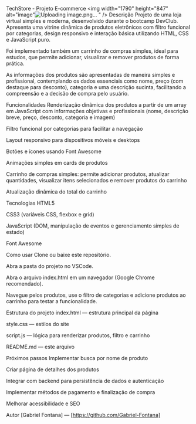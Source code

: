 TechStore - Projeto E-commerce
<img width="1790" height="847" alt="image"![Uploading image.png…]()
" />
Descrição
Projeto de uma loja virtual simples e moderna, desenvolvido durante o bootcamp DevClub.
Apresenta uma vitrine dinâmica de produtos eletrônicos com filtro funcional por categorias, design responsivo e interação básica utilizando HTML, CSS e JavaScript puro.

Foi implementado também um carrinho de compras simples, ideal para estudos, que permite adicionar, visualizar e remover produtos de forma prática.

As informações dos produtos são apresentadas de maneira simples e profissional, contemplando os dados essenciais como nome, preço (com destaque para desconto), categoria e uma descrição sucinta, facilitando a compreensão e a decisão de compra pelo usuário.

Funcionalidades
Renderização dinâmica dos produtos a partir de um array em JavaScript com informações objetivas e profissionais (nome, descrição breve, preço, desconto, categoria e imagem)

Filtro funcional por categorias para facilitar a navegação

Layout responsivo para dispositivos móveis e desktops

Botões e ícones usando Font Awesome

Animações simples em cards de produtos

Carrinho de compras simples: permite adicionar produtos, atualizar quantidades, visualizar itens selecionados e remover produtos do carrinho

Atualização dinâmica do total do carrinho

Tecnologias
HTML5

CSS3 (variáveis CSS, flexbox e grid)

JavaScript (DOM, manipulação de eventos e gerenciamento simples de estado)

Font Awesome

Como usar
Clone ou baixe este repositório.

Abra a pasta do projeto no VSCode.

Abra o arquivo index.html em um navegador (Google Chrome recomendado).

Navegue pelos produtos, use o filtro de categorias e adicione produtos ao carrinho para testar a funcionalidade.

Estrutura do projeto
index.html — estrutura principal da página

style.css — estilos do site

script.js — lógica para renderizar produtos, filtro e carrinho

README.md — este arquivo

Próximos passos
Implementar busca por nome de produto

Criar página de detalhes dos produtos

Integrar com backend para persistência de dados e autenticação

Implementar métodos de pagamento e finalização de compra

Melhorar acessibilidade e SEO

Autor
[Gabriel Fontana] — [https://github.com/Gabriel-Fontana]

